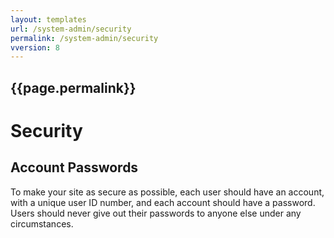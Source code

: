 ```yaml
---
layout: templates
url: /system-admin/security
permalink: /system-admin/security
vversion: 8
---
```



## {{page.permalink}} 

# Security

## Account Passwords

To make your site as secure as possible, each user should have an account, with a unique user ID number, and each account should have a password. Users should never give out their passwords to anyone else under any circumstances.

